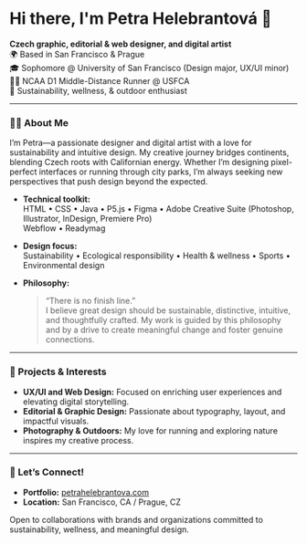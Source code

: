 # Hi there, I'm Petra Helebrantová 👋

**Czech graphic, editorial & web designer, and digital artist**  
🌍 Based in San Francisco & Prague  
🎓 Sophomore @ University of San Francisco (Design major, UX/UI minor)  
🏃‍♀️ NCAA D1 Middle-Distance Runner @ USFCA  
🌱 Sustainability, wellness, & outdoor enthusiast

---

### 👩‍💻 About Me

I’m Petra—a passionate designer and digital artist with a love for sustainability and intuitive design. My creative journey bridges continents, blending Czech roots with Californian energy. Whether I’m designing pixel-perfect interfaces or running through city parks, I’m always seeking new perspectives that push design beyond the expected.

- **Technical toolkit:**  
  HTML • CSS • Java • P5.js • Figma • Adobe Creative Suite (Photoshop, Illustrator, InDesign, Premiere Pro)  
  Webflow • Readymag

- **Design focus:**  
  Sustainability • Ecological responsibility • Health & wellness • Sports • Environmental design

- **Philosophy:**  
  > “There is no finish line.”  
  I believe great design should be sustainable, distinctive, intuitive, and thoughtfully crafted. My work is guided by this philosophy and by a drive to create meaningful change and foster genuine connections.

---

### 🌱 Projects & Interests

- **UX/UI and Web Design:** Focused on enriching user experiences and elevating digital storytelling.
- **Editorial & Graphic Design:** Passionate about typography, layout, and impactful visuals.
- **Photography & Outdoors:** My love for running and exploring nature inspires my creative process.

---

### 🤝 Let’s Connect!

- **Portfolio:** [petrahelebrantova.com](https://petrahelebrantova.com)
- **Location:** San Francisco, CA / Prague, CZ

Open to collaborations with brands and organizations committed to sustainability, wellness, and meaningful design.

